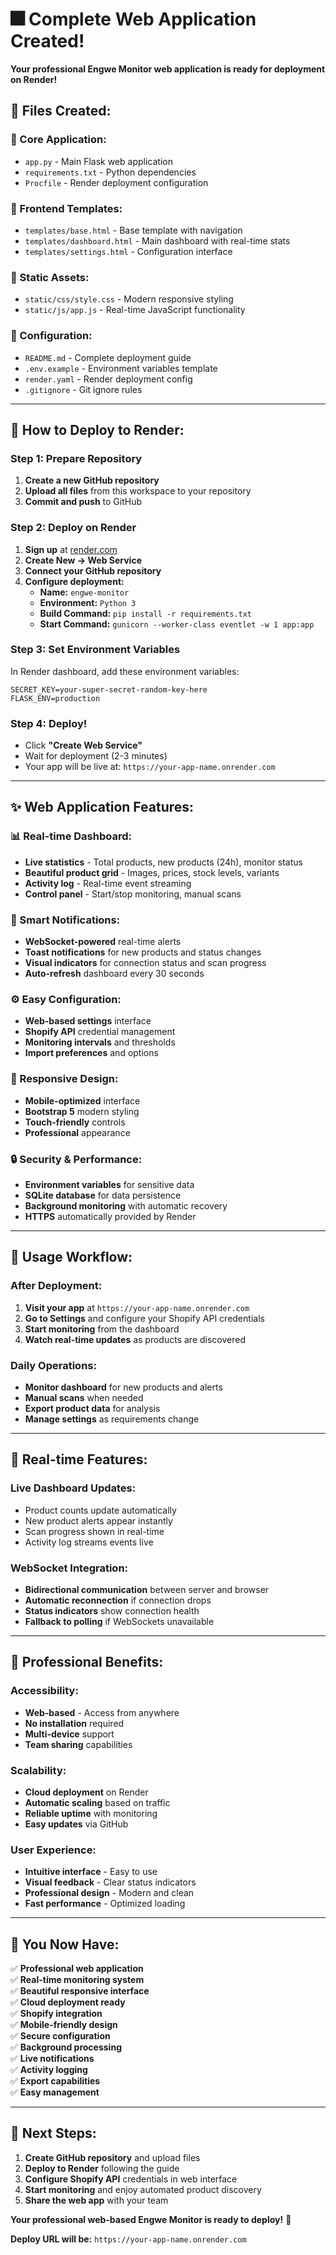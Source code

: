 # 🎆 Complete Web Application Created!

**Your professional Engwe Monitor web application is ready for deployment on Render!**

## 📁 **Files Created:**

### **🚀 Core Application:**
- `app.py` - Main Flask web application
- `requirements.txt` - Python dependencies
- `Procfile` - Render deployment configuration

### **🎨 Frontend Templates:**
- `templates/base.html` - Base template with navigation
- `templates/dashboard.html` - Main dashboard with real-time stats
- `templates/settings.html` - Configuration interface

### **💎 Static Assets:**
- `static/css/style.css` - Modern responsive styling
- `static/js/app.js` - Real-time JavaScript functionality

### **🔧 Configuration:**
- `README.md` - Complete deployment guide
- `.env.example` - Environment variables template
- `render.yaml` - Render deployment config
- `.gitignore` - Git ignore rules

---

## 🚀 **How to Deploy to Render:**

### **Step 1: Prepare Repository**
1. **Create a new GitHub repository**
2. **Upload all files** from this workspace to your repository
3. **Commit and push** to GitHub

### **Step 2: Deploy on Render**
1. **Sign up** at [render.com](https://render.com)
2. **Create New → Web Service**
3. **Connect your GitHub repository**
4. **Configure deployment:**
   - **Name:** `engwe-monitor`
   - **Environment:** `Python 3`
   - **Build Command:** `pip install -r requirements.txt`
   - **Start Command:** `gunicorn --worker-class eventlet -w 1 app:app`

### **Step 3: Set Environment Variables**
In Render dashboard, add these environment variables:
```
SECRET_KEY=your-super-secret-random-key-here
FLASK_ENV=production
```

### **Step 4: Deploy!**
- Click **"Create Web Service"**
- Wait for deployment (2-3 minutes)
- Your app will be live at: `https://your-app-name.onrender.com`

---

## ✨ **Web Application Features:**

### **📊 Real-time Dashboard:**
- **Live statistics** - Total products, new products (24h), monitor status
- **Beautiful product grid** - Images, prices, stock levels, variants
- **Activity log** - Real-time event streaming
- **Control panel** - Start/stop monitoring, manual scans

### **🔔 Smart Notifications:**
- **WebSocket-powered** real-time alerts
- **Toast notifications** for new products and status changes
- **Visual indicators** for connection status and scan progress
- **Auto-refresh** dashboard every 30 seconds

### **⚙️ Easy Configuration:**
- **Web-based settings** interface
- **Shopify API** credential management
- **Monitoring intervals** and thresholds
- **Import preferences** and options

### **📱 Responsive Design:**
- **Mobile-optimized** interface
- **Bootstrap 5** modern styling
- **Touch-friendly** controls
- **Professional** appearance

### **🔒 Security & Performance:**
- **Environment variables** for sensitive data
- **SQLite database** for data persistence
- **Background monitoring** with automatic recovery
- **HTTPS** automatically provided by Render

---

## 🎯 **Usage Workflow:**

### **After Deployment:**
1. **Visit your app** at `https://your-app-name.onrender.com`
2. **Go to Settings** and configure your Shopify API credentials
3. **Start monitoring** from the dashboard
4. **Watch real-time updates** as products are discovered

### **Daily Operations:**
- **Monitor dashboard** for new products and alerts
- **Manual scans** when needed
- **Export product data** for analysis
- **Manage settings** as requirements change

---

## 🔄 **Real-time Features:**

### **Live Dashboard Updates:**
- Product counts update automatically
- New product alerts appear instantly
- Scan progress shown in real-time
- Activity log streams events live

### **WebSocket Integration:**
- **Bidirectional communication** between server and browser
- **Automatic reconnection** if connection drops
- **Status indicators** show connection health
- **Fallback to polling** if WebSockets unavailable

---

## 💪 **Professional Benefits:**

### **Accessibility:**
- **Web-based** - Access from anywhere
- **No installation** required
- **Multi-device** support
- **Team sharing** capabilities

### **Scalability:**
- **Cloud deployment** on Render
- **Automatic scaling** based on traffic
- **Reliable uptime** with monitoring
- **Easy updates** via GitHub

### **User Experience:**
- **Intuitive interface** - Easy to use
- **Visual feedback** - Clear status indicators
- **Professional design** - Modern and clean
- **Fast performance** - Optimized loading

---

## 🎉 **You Now Have:**

✅ **Professional web application**  
✅ **Real-time monitoring system**  
✅ **Beautiful responsive interface**  
✅ **Cloud deployment ready**  
✅ **Shopify integration**  
✅ **Mobile-friendly design**  
✅ **Secure configuration**  
✅ **Background processing**  
✅ **Live notifications**  
✅ **Activity logging**  
✅ **Export capabilities**  
✅ **Easy management**  

---

## 📲 **Next Steps:**

1. **Create GitHub repository** and upload files
2. **Deploy to Render** following the guide
3. **Configure Shopify API** credentials in web interface
4. **Start monitoring** and enjoy automated product discovery
5. **Share the web app** with your team

**Your professional web-based Engwe Monitor is ready to deploy!** 🚀

**Deploy URL will be:** `https://your-app-name.onrender.com`